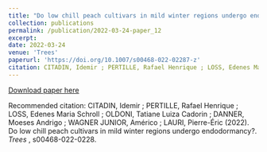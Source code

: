 ```yaml
---
title: "Do low chill peach cultivars in mild winter regions undergo endodormancy?"
collection: publications
permalink: /publication/2022-03-24-paper_12
excerpt:
date: 2022-03-24
venue: 'Trees'
paperurl: 'https://doi.org/10.1007/s00468-022-02287-z'
citation: CITADIN, Idemir ; PERTILLE, Rafael Henrique ; LOSS, Edenes Maria Schroll ; OLDONI, Tatiane Luiza Cadorin ; DANNER, Moeses Andrigo ; WAGNER JUNIOR, Américo ; LAURI, Pierre-Éric (2022). Do low chill peach cultivars in mild winter regions undergo endodormancy?. <i> Trees </i>, s00468-022-0228.
---
```


[Download paper here](https://link.springer.com/content/pdf/10.1007/s00468-022-02287-z.pdf)

Recommended citation:  CITADIN, Idemir ; PERTILLE, Rafael Henrique ; LOSS, Edenes Maria Schroll ; OLDONI, Tatiane Luiza Cadorin ; DANNER, Moeses Andrigo ; WAGNER JUNIOR, Américo ; LAURI, Pierre-Éric (2022). Do low chill peach cultivars in mild winter regions undergo endodormancy?. <i> Trees </i>, s00468-022-0228.
